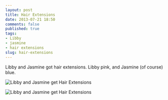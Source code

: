 ```yaml
---
layout: post
title: Hair Extensions
date: 2013-07-21 18:50
comments: false
published: true
tags:
- Libby
- jasmine
- hair extensions
slug: hair-extensions
---
```

Libby and Jasmine got hair extensions.  Libby pink, and Jasmine (of course) blue.

![Libby and Jasmine get Hair Extensions](http://media.eick.us/media/photographs/2013/2013-03-09/Hair-Extensions-2013-03-09-at-14-45-54.jpg)

![Libby and Jasmine get Hair Extensions](http://media.eick.us/media/photographs/2013/2013-03-09/Hair-Extensions-2013-03-09-at-14-47-23.jpg)
